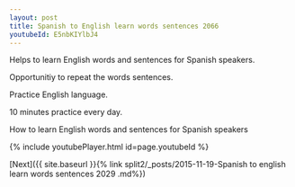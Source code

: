 ```yaml
---
layout: post
title: Spanish to English learn words sentences 2066 
youtubeId: E5nbKIYlbJ4
---
```

 
 
Helps to learn English words and sentences for Spanish speakers.

Opportunitiy to repeat the words sentences. 

Practice English language. 
 
10 minutes practice every day. 
 
How to learn English words and sentences for Spanish speakers 
 
{% include youtubePlayer.html id=page.youtubeId %}
 
 
[Next]({{ site.baseurl }}{% link  split2/_posts/2015-11-19-Spanish to english learn words sentences 2029 .md%})
 
